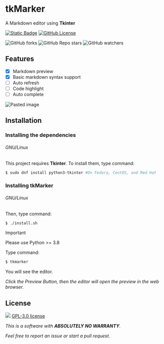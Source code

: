 # tkMarker

A Markdown editor using **Tkinter**

[![Static Badge](https://img.shields.io/badge/Download%20-%20tkMarker?style=for-the-badge&logo=github&labelColor=black&color=blue&link=https%3A%2F%2Fgithub.com%2FGordonZhang2024%2FtkMarker%2Freleases)](https://github.com/GordonZhang2024/tkMarker/releases)
[![GitHub License](https://img.shields.io/github/license/GordonZhang2024/tkMarker?style=for-the-badge&logo=gnu)](https://www.gnu.org/licenses/gpl-3.0.html)


![GitHub forks](https://img.shields.io/github/forks/GordonZhang2024/tkMarker)
![GitHub Repo stars](https://img.shields.io/github/stars/GordonZhang2024/tkMarker)
![GitHub watchers](https://img.shields.io/github/watchers/GordonZhang2024/tkMarker)

## Features
- [x] Markdown preview
- [x] Basic markdown syntax support
- [ ] Auto refresh
- [ ] Code highlight
- [ ] Auto complete

![Pasted image](https://github.com/GordonZhang2024/tkMarker/assets/159539185/71b3aa10-13ff-4a52-b55a-87d84252094b)

## Installation
### Installing the dependencies
###### GNU/Linux
This project requires **Tkinter**.
To install them, type command:
```bash
$ sudo dnf install python3-tkinter #On Fedora, CentOS, and Red Hat
```
### Installing tkMarker
###### GNU/Linux
Then, type command:
```bash
$ ./install.sh
```
> [!IMPORTANT]
> Please use Python >= 3.8


Type command:
```bash
$ tkmarker
```
You will see the editor.

*Click the <keyboard>Preview</keyboard> Button, then the editor will open the preview in the web browser.*

## License
![](https://www.gnu.org/graphics/gplv3-or-later.png)
[GPL-3.0 license](https://www.gnu.org/licenses/gpl-3.0.html)



*This is a software with **ABSOLUTELY NO WARRANTY**.*

*Feel free to report an issue or start a pull request.*

